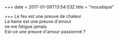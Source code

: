 +++
date = 2017-01-09T13:54:53Z
title = "moustique"

+++ 
Le feu est une preuve de chaleur   
La haine est une preuve d'amour   
ne me fatigue jamais   
Est-ce une preuve d'amour passionné ?